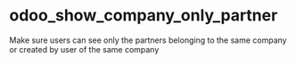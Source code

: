 # odoo_show_company_only_partner
Make sure users can see only the partners belonging to the same company or created by user of the same company
